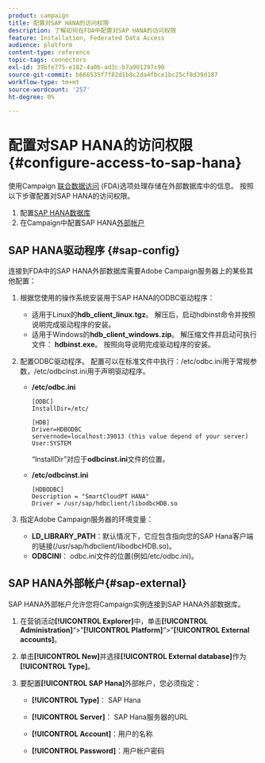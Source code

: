 ```yaml
---
product: campaign
title: 配置对SAP HANA的访问权限
description: 了解如何在FDA中配置对SAP HANA的访问权限
feature: Installation, Federated Data Access
audience: platform
content-type: reference
topic-tags: connectors
exl-id: 39bfe775-e182-4a0b-ad3c-b7a901297c90
source-git-commit: b666535f7f82d1b8c2da4fbce1bc25cf8d39d187
workflow-type: tm+mt
source-wordcount: '257'
ht-degree: 0%

---
```


# 配置对SAP HANA的访问权限 {#configure-access-to-sap-hana}



使用Campaign [联合数据访问](../../installation/using/about-fda.md) (FDA)选项处理存储在外部数据库中的信息。 按照以下步骤配置对SAP HANA的访问权限。

1. 配置[SAP HANA数据库](#sap-config)
1. 在Campaign中配置SAP HANA[外部帐户](#sap-external)

## SAP HANA驱动程序 {#sap-config}

连接到FDA中的SAP HANA外部数据库需要Adobe Campaign服务器上的某些其他配置：

1. 根据您使用的操作系统安装用于SAP HANA的ODBC驱动程序：

   * 适用于Linux的&#x200B;**hdb_client_linux.tgz**。 解压后，启动hdbinst命令并按照说明完成驱动程序的安装。
   * 适用于Windows的&#x200B;**hdb_client_windows.zip**。 解压缩文件并启动可执行文件： **hdbinst.exe**。 按照向导说明完成驱动程序的安装。

1. 配置ODBC驱动程序。 配置可以在标准文件中执行：/etc/odbc.ini用于常规参数，/etc/odbcinst.ini用于声明驱动程序。

   * **/etc/odbc.ini**

     ```
     [ODBC]
     InstallDir=/etc/
     
     [HDB]
     Driver=HDBODBC
     servernode=localhost:39013 (this value depend of your server)
     User:SYSTEM
     ```

     “InstallDir”对应于&#x200B;**odbcinst.ini**&#x200B;文件的位置。

   * **/etc/odbcinst.ini**

     ```
     [HDBODBC]
     Description = "SmartCloudPT HANA"
     Driver = /usr/sap/hdbclient/libodbcHDB.so
     ```

1. 指定Adobe Campaign服务器的环境变量：

   * **LD_LIBRARY_PATH**：默认情况下，它应包含指向您的SAP Hana客户端的链接(/usr/sap/hdbclient/libodbcHDB.so)。
   * **ODBCINI**： odbc.ini文件的位置(例如/etc/odbc.ini)。

## SAP HANA外部帐户{#sap-external}

SAP HANA外部帐户允许您将Campaign实例连接到SAP HANA外部数据库。

1. 在营销活动&#x200B;**[!UICONTROL Explorer]**&#x200B;中，单击&#x200B;**[!UICONTROL Administration]**“>”**[!UICONTROL Platform]**“>”**[!UICONTROL External accounts]**。

1. 单击&#x200B;**[!UICONTROL New]**&#x200B;并选择&#x200B;**[!UICONTROL External database]**&#x200B;作为&#x200B;**[!UICONTROL Type]**。

1. 要配置&#x200B;**[!UICONTROL SAP Hana]**&#x200B;外部帐户，您必须指定：

   * **[!UICONTROL Type]**： SAP Hana

   * **[!UICONTROL Server]**： SAP Hana服务器的URL

   * **[!UICONTROL Account]**：用户的名称

   * **[!UICONTROL Password]**：用户帐户密码
